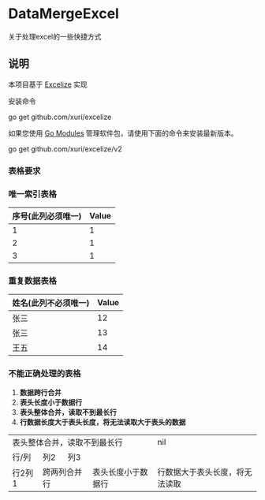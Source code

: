 # DataMergeExcel
关于处理excel的一些快捷方式

## 说明
本项目基于 [Excelize](https://xuri.me/excelize/zh-hans/) 实现

安装命令

go get github.com/xuri/excelize

如果您使用 [Go Modules](https://go.dev/blog/using-go-modules) 管理软件包，请使用下面的命令来安装最新版本。

go get github.com/xuri/excelize/v2

### 表格要求

### 唯一索引表格

| 序号(此列必须唯一) | Value |
|------------|-------|
| 1          | 1     |
| 2          | 1     |
| 3          | 1     |

### 重复数据表格

| 姓名(此列不必须唯一) | Value |
|-------------|-------|
| 张三          | 12    |
| 张三          | 13    |
| 王五          | 14    |


### 不能正确处理的表格
1. **数据跨行合并**
2. **表头长度小于数据行**
3. **表头整体合并，读取不到最长行**
4. **行数据长度大于表头长度，将无法读取大于表头的数据**

<table>
     <tr>
      	 <td colspan="4" class="center">表头整体合并，读取不到最长行</td>
         <td>nil</td>
    </tr>
    <tr>
        <td>行/列</td> 
        <td>列2</td> 
        <td>列3</td>
   </tr>
    <tr>
  		 <td>行2列1</td> 
      	 <td colspan="2">跨两列合并行</td>
         <td>表头长度小于数据行</td> 
         <td>行数据大于表头长度，将无法读取</td> 
    </tr>
</table>